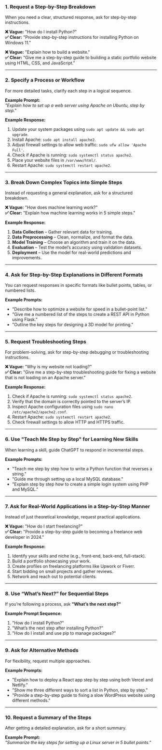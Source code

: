 ### **1. Request a Step-by-Step Breakdown**
When you need a clear, structured response, ask for step-by-step instructions.

**❌ Vague:** "How do I install Python?"  
**✅ Clear:** "Provide step-by-step instructions for installing Python on Windows 11."  

**❌ Vague:** "Explain how to build a website."  
**✅ Clear:** "Give me a step-by-step guide to building a static portfolio website using HTML, CSS, and JavaScript."  

---

### **2. Specify a Process or Workflow**
For more detailed tasks, clarify each step in a logical sequence.

**Example Prompt:**  
*"Explain how to set up a web server using Apache on Ubuntu, step by step."*  

**Example Response:**  
1. Update your system packages using `sudo apt update && sudo apt upgrade`.  
2. Install Apache: `sudo apt install apache2`.  
3. Adjust firewall settings to allow web traffic: `sudo ufw allow 'Apache Full'`.  
4. Check if Apache is running: `sudo systemctl status apache2`.  
5. Place your website files in `/var/www/html/`.  
6. Restart Apache: `sudo systemctl restart apache2`.  

---

### **3. Break Down Complex Topics into Simple Steps**
Instead of requesting a general explanation, ask for a structured breakdown.

**❌ Vague:** "How does machine learning work?"  
**✅ Clear:** "Explain how machine learning works in 5 simple steps."  

**Example Response:**  
1. **Data Collection** – Gather relevant data for training.  
2. **Data Preprocessing** – Clean, normalize, and format the data.  
3. **Model Training** – Choose an algorithm and train it on the data.  
4. **Evaluation** – Test the model’s accuracy using validation datasets.  
5. **Deployment** – Use the model for real-world predictions and improvements.  

---

### **4. Ask for Step-by-Step Explanations in Different Formats**
You can request responses in specific formats like bullet points, tables, or numbered lists.

**Example Prompts:**  
- "Describe how to optimize a website for speed in a bullet-point list."  
- "Give me a numbered list of the steps to create a REST API in Python using Flask."  
- "Outline the key steps for designing a 3D model for printing."  

---

### **5. Request Troubleshooting Steps**
For problem-solving, ask for step-by-step debugging or troubleshooting instructions.

**❌ Vague:** "Why is my website not loading?"  
**✅ Clear:** "Give me a step-by-step troubleshooting guide for fixing a website that is not loading on an Apache server."  

**Example Response:**  
1. Check if Apache is running: `sudo systemctl status apache2`.  
2. Verify that the domain is correctly pointed to the server’s IP.  
3. Inspect Apache configuration files using `sudo nano /etc/apache2/apache2.conf`.  
4. Restart Apache: `sudo systemctl restart apache2`.  
5. Check firewall settings to allow HTTP and HTTPS traffic.  

---

### **6. Use "Teach Me Step by Step" for Learning New Skills**
When learning a skill, guide ChatGPT to respond in incremental steps.

**Example Prompts:**  
- "Teach me step by step how to write a Python function that reverses a string."  
- "Guide me through setting up a local MySQL database."  
- "Explain step by step how to create a simple login system using PHP and MySQL."  

---

### **7. Ask for Real-World Applications in a Step-by-Step Manner**
Instead of just theoretical knowledge, request practical applications.

**❌ Vague:** "How do I start freelancing?"  
**✅ Clear:** "Provide a step-by-step guide to becoming a freelance web developer in 2024."  

**Example Response:**  
1. Identify your skills and niche (e.g., front-end, back-end, full-stack).  
2. Build a portfolio showcasing your work.  
3. Create profiles on freelancing platforms like Upwork or Fiverr.  
4. Start bidding on small projects and gather reviews.  
5. Network and reach out to potential clients.  

---

### **8. Use “What’s Next?” for Sequential Steps**
If you’re following a process, ask **"What’s the next step?"**  

**Example Prompt Sequence:**  
1. "How do I install Python?"  
2. "What’s the next step after installing Python?"  
3. "How do I install and use pip to manage packages?"  

---

### **9. Ask for Alternative Methods**
For flexibility, request multiple approaches.

**Example Prompts:**  
- "Explain how to deploy a React app step by step using both Vercel and Netlify."  
- "Show me three different ways to sort a list in Python, step by step."  
- "Provide a step-by-step guide to fixing a slow WordPress website using different methods."  

---

### **10. Request a Summary of the Steps**
After getting a detailed explanation, ask for a short summary.

**Example Prompt:**  
*"Summarize the key steps for setting up a Linux server in 5 bullet points."*  
